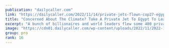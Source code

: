 ```yaml
---
publication: "dailycaller.com"
link: "https://dailycaller.com/2022/11/14/private-jets-flown-cop27-egypt/"
title: "Concerned About The Climate? Take A Private Jet To Egypt To Learn How You Can Help Save The Planet"
excerpt: "A bunch of billionaires and world leaders flew some 400 private jets to Egypt in November to prevaricate pointlessly about climate change."
image: "https://cdn01.dailycaller.com/wp-content/uploads/2022/11/2022-11-07T185340Z_567712032_RC24HX92SD7C_RTRMADP_3_CLIMATE-UN-scaled-e1668442052576.jpg"
group: pro
rank: 16
---
```

